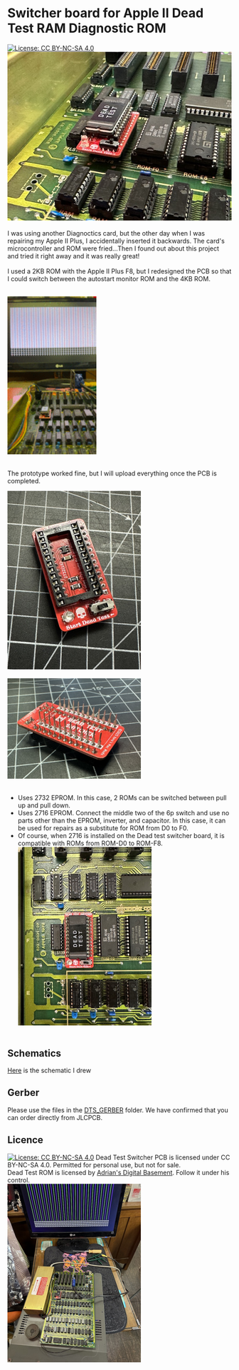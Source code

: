 # Switcher board for Apple II Dead Test RAM Diagnostic ROM
[![License: CC BY-NC-SA 4.0](https://img.shields.io/badge/License-CC%20BY--NC--SA%204.0-lightgrey.svg)](https://creativecommons.org/licenses/by-nc-sa/4.0/)
<br>
<img src="Pictures/IMG_8812.jpeg" width="520px"><BR><BR>
I was using another Diagnoctics card, but the other day when I was repairing my Apple II Plus, I accidentally inserted it backwards. The card's microcontroller and ROM were fried...Then I found out about this project and tried it right away and it was really great!<BR><BR>I used a 2KB ROM with the Apple II Plus F8, but I redesigned the PCB so that I could switch between the autostart monitor ROM and the 4KB ROM.<BR><BR>

<img src="Pictures/DTS11.gif" width="200px"><BR><BR>

The prototype worked fine, but I will upload everything once the PCB is completed.<BR>

<img src="Pictures/IMG_9268.jpeg" width="300px"><BR><BR>
<img src="Pictures/IMG_9269.jpeg" width="300px"><BR><BR>

- Uses 2732 EPROM. In this case, 2 ROMs can be switched between pull up and pull down.<BR>
- Uses 2716 EPROM. Connect the middle two of the 6p switch and use no parts other than the EPROM, inverter, and capacitor. In this case, it can be used for repairs as a substitute for ROM from D0 to F0.<BR>
- Of course, when 2716 is installed on the Dead test switcher board, it is compatible with ROMs from ROM-D0 to ROM-F8.<BR>
<img src="Pictures/IMG_8811.jpeg" width="300px"><BR><BR>
## Schematics

[Here](Dead_Test_Switcher_1.1a.pdf) is the schematic I drew

## Gerber

Please use the files in the [DTS_GERBER](DTS_GERBER) folder. We have confirmed that you can order directly from JLCPCB.

## Licence

[![License: CC BY-NC-SA 4.0](https://img.shields.io/badge/License-CC%20BY--NC--SA%204.0-lightgrey.svg)](https://creativecommons.org/licenses/by-nc-sa/4.0/)
Dead Test Switcher PCB is licensed under CC BY-NC-SA 4.0. Permitted for personal use, but not for sale.<BR>
Dead Test ROM is licensed by [Adrian's Digital Basement](https://adriansbasement.com). Follow it under his control.<BR>
<img src="Pictures/IMG_8808.jpeg" width="300px">



